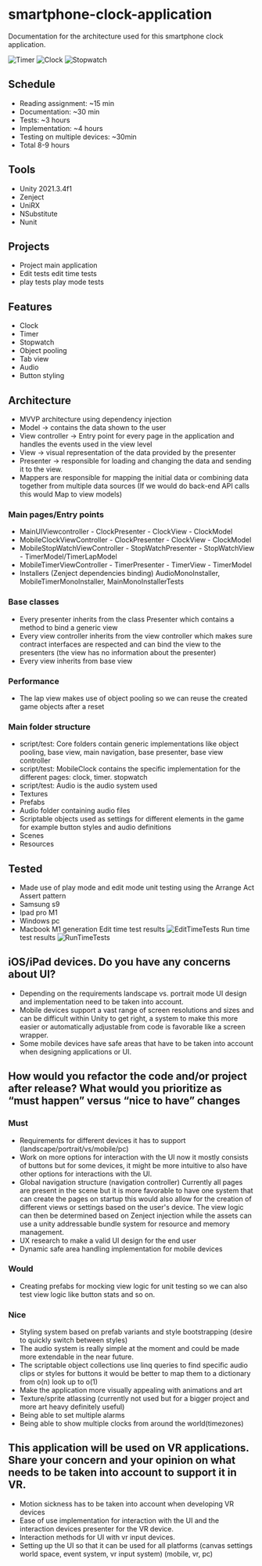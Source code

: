 # smartphone-clock-application
Documentation for the architecture used for this smartphone clock application.

![Timer](https://github.com/joelnl74/smartphone-clock-application/assets/9337898/ca83257e-26cb-4067-a88a-80e9c1b019bb)
![Clock](https://github.com/joelnl74/smartphone-clock-application/assets/9337898/f2911fef-366d-47f2-880e-5a427b2cd97b)
![Stopwatch](https://github.com/joelnl74/smartphone-clock-application/assets/9337898/9b39a4bb-715d-497a-aa5e-b54da7f130e5)

## Schedule
- Reading assignment: ~15 min
- Documentation: ~30 min
- Tests: ~3 hours
- Implementation: ~4 hours
- Testing on multiple devices: ~30min
- Total 8-9 hours

## Tools
- Unity 2021.3.4f1
- Zenject
- UniRX
- NSubstitute
- Nunit

## Projects
- Project main application
- Edit tests edit time tests
- play tests play mode tests

## Features
- Clock
- Timer
- Stopwatch
- Object pooling
- Tab view
- Audio
- Button styling

## Architecture
- MVVP architecture using dependency injection
- Model -> contains the data shown to the user
- View controller -> Entry point for every page in the application and handles the events used in the view level
- View -> visual representation of the data provided by the presenter
- Presenter -> responsible for loading and changing the data and sending it to the view.
- Mappers are responsible for mapping the initial data or combining data together from multiple data sources (If we would do back-end API calls this would Map to view models)
 
 ### Main pages/Entry points
- MainUIViewcontroller - ClockPresenter - ClockView - ClockModel
- MobileClockViewController - ClockPresenter - ClockView - ClockModel
- MobileStopWatchViewController - StopWatchPresenter - StopWatchView - TimerModel/TimerLapModel
- MobileTimerViewController - TimerPresenter - TimerView - TimerModel
- Installers (Zenject dependencies binding) AudioMonoInstaller, MobileTimerMonoInstaller, MainMonoInstallerTests
### Base classes
- Every presenter inherits from the class Presenter which contains a method to bind a generic view
- Every view controller inherits from the view controller which makes sure contract interfaces are respected and can bind the view to the presenters (the view has no information about the presenter)
- Every view inherits from base view 

### Performance
- The lap view makes use of object pooling so we can reuse the created game objects after a reset

### Main folder structure
- script/test: Core folders contain generic implementations like object pooling, base view, main navigation, base presenter, base view controller
- script/test: MobileClock contains the specific implementation for the different pages: clock, timer. stopwatch
- script/test: Audio is the audio system used
- Textures
- Prefabs
- Audio folder containing audio files
- Scriptable objects used as settings for different elements in the game for example button styles and audio definitions
- Scenes
- Resources

## Tested
- Made use of play mode and edit mode unit testing using the Arrange Act Assert pattern
- Samsung s9
- Ipad pro M1 
- Windows pc
- Macbook M1 generation
Edit time test results
  ![EditTimeTests](https://github.com/joelnl74/smartphone-clock-application/assets/9337898/c2e7bf4a-ba93-4f00-b697-1e5e73258f9e)
Run time test results
![RunTimeTests](https://github.com/joelnl74/smartphone-clock-application/assets/9337898/34a12de1-ffc6-4e08-91dd-8f74ce1a5e56)
## iOS/iPad devices. Do you have any concerns about UI?
- Depending on the requirements landscape vs. portrait mode UI design and implementation need to be taken into account.
- Mobile devices support a vast range of screen resolutions and sizes and can be difficult within Unity to get right, a system to make this more easier or automatically adjustable from code is favorable like a screen wrapper.
- Some mobile devices have safe areas that have to be taken into account when designing applications or UI.
## How would you refactor the code and/or project after release? What would you prioritize as “must happen” versus “nice to have” changes
### Must
- Requirements for different devices it has to support (landscape/portrait/vs/mobile/pc)
- Work on more options for interaction with the UI now it mostly consists of buttons but for some devices, it might be more intuitive to also have other options for interactions with the UI.
- Global navigation structure (navigation controller) Currently all pages are present in the scene but it is more favorable to have one system that can create the pages on startup this would also allow for the creation of different views or settings based on the user's device. The view logic can then be determined based on Zenject injection while the assets can use a unity addressable bundle system for resource and memory management.
- UX research to make a valid UI design for the end user
- Dynamic safe area handling implementation for mobile devices
### Would
- Creating prefabs for mocking view logic for unit testing so we can also test view logic like button stats and so on.
### Nice
- Styling system based on prefab variants and style bootstrapping (desire to quickly switch between styles) 
- The audio system is really simple at the moment and could be made more extendable in the near future.
- The scriptable object collections use linq queries to find specific audio clips or styles for buttons it would be better to map them to a dictionary from o(n) look up to o(1)
- Make the application more visually appealing with animations and art
- Texture/sprite atlassing (currently not used but for a bigger project and more art heavy definitely useful)
- Being able to set multiple alarms
- Being able to show multiple clocks from around the world(timezones)
## This application will be used on VR applications. Share your concern and your opinion on what needs to be taken into account to support it in VR.
- Motion sickness has to be taken into account when developing VR devices
- Ease of use implementation for interaction with the UI and the interaction devices presenter for the VR device.
- Interaction methods for UI with vr input devices.
- Setting up the UI so that it can be used for all platforms (canvas settings world space, event system, vr input system) (mobile, vr, pc)
